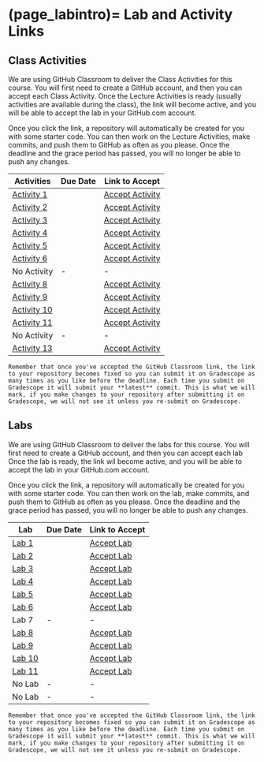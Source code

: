 (page_labintro)=
Lab and Activity Links
=======================

<head>
    <base target="_blank">
</head>

## Class Activities

We are using GitHub Classroom to deliver the Class Activities for this course.
You will first need to create a GitHub account, and then you can accept each Class Activity.
Once the Lecture Activities is ready (usually activities are available during the class), the link will become active, and you will be able to accept the lab in your GitHub.com account.

Once you click the link, a repository will automatically be created for you with some starter code.
You can then work on the Lecture Activities, make commits, and push them to GitHub as often as you please. 
Once the deadline and the grace period has passed, you will no longer be able to push any changes.

| Activities                           | Due Date | Link to Accept      |
|--------------------------------------|----------|---------------------|
| [Activity 1](class/week01/activity)  |          | [Accept Activity](https://classroom.github.com/a/kUnSuy0O) |
| [Activity 2](class/week02/activity)  |          | [Accept Activity](https://classroom.github.com/a/QcTl1q6z) |
| [Activity 3](class/week03/activity)  |          | [Accept Activity](https://classroom.github.com/a/PbTa38vx) |
| [Activity 4](class/week04/activity)  |          | [Accept Activity](https://classroom.github.com/a/D33Wmze0) |
| [Activity 5](class/week05/activity)  |          | [Accept Activity](https://classroom.github.com/a/tgDWPekJ) |
| [Activity 6](class/week06/activity)  |          | [Accept Activity](https://classroom.github.com/a/lzdLe1bG) |
| No Activity                          | -        | -                   |
| [Activity 8](class/week08/activity)  |          | [Accept Activity](https://classroom.github.com/a/Fhu8tazp) |
| [Activity 9](class/week09/activity)  |          | [Accept Activity](https://classroom.github.com/a/ctSVqZjl) |
| [Activity 10](class/week10/activity) |          | [Accept Activity](https://classroom.github.com/a/9qmO88_e) |
| [Activity 11](class/week11/activity) |          | [Accept Activity](https://classroom.github.com/a/PZ80H3X8) |
| No Activity                          | -        | -                   |
| [Activity 13](class/week13/activity) |          | [Accept Activity](https://classroom.github.com/a/V0-7mKOY) |

```{tip}
Remember that once you've accepted the GitHub Classroom link, the link to your repository becomes fixed so you can submit it on Gradescope as many times as you like before the deadline. Each time you submit on Gradescope it will submit your **latest** commit. This is what we will mark, if you make changes to your repository after submitting it on Gradescope, we will not see it unless you re-submit on Gradescope.
```

## Labs

We are using GitHub Classroom to deliver the labs for this course.
You will first need to create a GitHub account, and then you can accept each lab
Once the lab is ready, the link wil become active, and you will be able to accept the lab in your GitHub.com account.

Once you click the link, a repository will automatically be created for you with some starter code.
You can then work on the lab, make commits, and push them to GitHub as often as you please. 
Once the deadline and the grace period has passed, you will no longer be able to push any changes.

| Lab                     | Due Date | Link to Accept |
|-------------------------|----------|----------------|
| [Lab 1](week01/lab.md)  |          | [Accept Lab](https://classroom.github.com/a/dUtXCqtm) |
| [Lab 2](week02/lab.md)  |          | [Accept Lab](https://classroom.github.com/a/y8ByfEbn) |
| [Lab 3](week03/lab.md)  |          | [Accept Lab](https://classroom.github.com/a/LFYduWab) |
| [Lab 4](week04/lab.md)  |          | [Accept Lab](https://classroom.github.com/a/ogg7PYDU) |
| [Lab 5](week05/lab.md)  |          | [Accept Lab](https://classroom.github.com/a/vTCn19X1) |
| [Lab 6](week06/lab.md)  |          | [Accept Lab](https://classroom.github.com/a/Dv14Fkfp) |
| Lab 7                   | -        | -              |
| [Lab 8](week08/lab.md)  |          | [Accept Lab](https://classroom.github.com/a/Y0RVLrj3) |
| [Lab 9](week09/lab.md)  |          | [Accept Lab](https://classroom.github.com/a/lbaXcH0u) |
| [Lab 10](week10/lab.md) |          | [Accept Lab](https://classroom.github.com/a/1S6IPKcp) |
| [Lab 11](week11/lab.md) |          | [Accept Lab](https://classroom.github.com/a/Rd0bUR5_) |
| No Lab                  | -        | -              |
| No Lab                  | -        | -              |


```{tip}
Remember that once you've accepted the GitHub Classroom link, the link to your repository becomes fixed so you can submit it on Gradescope as many times as you like before the deadline. Each time you submit on Gradescope it will submit your **latest** commit. This is what we will mark, if you make changes to your repository after submitting it on Gradescope, we will not see it unless you re-submit on Gradescope.
```